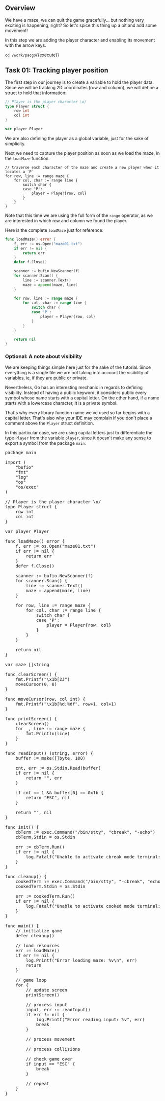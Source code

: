 ## Overview

We have a maze, we can quit the game gracefully... but nothing very exciting is happening, right? So let's spice this thing up a bit and add some movement! 

In this step we are adding the player character and enabling its movement with the arrow keys.

`cd /work/pacgo`{{execute}}

## Task 01: Tracking player position

The first step in our journey is to create a variable to hold the player data. Since we will be tracking 2D coordinates (row and column), we will define a struct to hold that information:

```go
// Player is the player character \o/
type Player struct {
    row int
    col int
}

var player Player
```

We are also defining the player as a global variable, just for the sake of simplicity.

Next we need to capture the player position as soon as we load the maze, in the `loadMaze` function:

```
// traverse each character of the maze and create a new player when it locates a `P`
for row, line := range maze {
    for col, char := range line {
        switch char {
        case 'P':
            player = Player{row, col}
        }
    }
}
```

Note that this time we are using the full form of the `range` operator, as we are interested in which row and column we found the player.

Here is the complete `loadMaze` just for reference:

```go
func loadMaze() error {
    f, err := os.Open("maze01.txt")
    if err != nil {
        return err
    }
    defer f.Close()

    scanner := bufio.NewScanner(f)
    for scanner.Scan() {
        line := scanner.Text()
        maze = append(maze, line)
    }

    for row, line := range maze {
        for col, char := range line {
            switch char {
            case 'P':
                player = Player{row, col}
            }
        }
    }

    return nil
}
```

### Optional: A note about visibility

We are keeping things simple here just for the sake of the tutorial. Since everything is a single file we are not taking into account the visibility of variables, ie, if they are public or private.

Nevertheless, Go has an interesting mechanic in regards to defining visibility. Instead of having a public keyword, it considers public every symbol whose name starts with a capital letter. On the other hand, if a name starts with a lowercase character, it is a private symbol.

That's why every library function name we've used so far begins with a capital letter. That's also why your IDE may complain if you don't place a comment above the `Player` struct definition. 

In this particular case, we are using capital letters just to differentiate the type `Player` from the variable `player`, since it doesn't make any sense to export a symbol from the package `main`.


<pre class="file" data-filename="/work/packgo/main.go" data-target="replace">
package main

import (
	"bufio"
	"fmt"
	"log"
	"os"
	"os/exec"
)

// Player is the player character \o/
type Player struct {
	row int
	col int
}

var player Player

func loadMaze() error {
	f, err := os.Open("maze01.txt")
	if err != nil {
		return err
	}
	defer f.Close()

	scanner := bufio.NewScanner(f)
	for scanner.Scan() {
		line := scanner.Text()
		maze = append(maze, line)
	}

	for row, line := range maze {
		for col, char := range line {
			switch char {
			case 'P':
				player = Player{row, col}
			}
		}
	}

	return nil
}

var maze []string

func clearScreen() {
	fmt.Printf("\x1b[2J")
	moveCursor(0, 0)
}

func moveCursor(row, col int) {
	fmt.Printf("\x1b[%d;%df", row+1, col+1)
}

func printScreen() {
	clearScreen()
	for _, line := range maze {
		fmt.Println(line)
	}
}

func readInput() (string, error) {
	buffer := make([]byte, 100)

	cnt, err := os.Stdin.Read(buffer)
	if err != nil {
		return "", err
	}

	if cnt == 1 && buffer[0] == 0x1b {
		return "ESC", nil
	}

	return "", nil
}

func init() {
	cbTerm := exec.Command("/bin/stty", "cbreak", "-echo")
	cbTerm.Stdin = os.Stdin

	err := cbTerm.Run()
	if err != nil {
		log.Fatalf("Unable to activate cbreak mode terminal: %v\n", err)
	}
}

func cleanup() {
	cookedTerm := exec.Command("/bin/stty", "-cbreak", "echo")
	cookedTerm.Stdin = os.Stdin

	err := cookedTerm.Run()
	if err != nil {
		log.Fatalf("Unable to activate cooked mode terminal: %v\n", err)
	}
}

func main() {
	// initialize game
	defer cleanup()

	// load resources
	err := loadMaze()
	if err != nil {
		log.Printf("Error loading maze: %v\n", err)
		return
	}

	// game loop
	for {
		// update screen
		printScreen()

		// process input
		input, err := readInput()
		if err != nil {
			log.Printf("Error reading input: %v", err)
			break
		}

		// process movement

		// process collisions

		// check game over
		if input == "ESC" {
			break
		}

		// repeat
	}
}
</pre>
